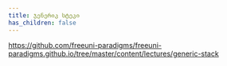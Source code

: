 ```yaml
---
title: ჯენერიკ სტეკი
has_children: false
---
```


<https://github.com/freeuni-paradigms/freeuni-paradigms.github.io/tree/master/content/lectures/generic-stack>